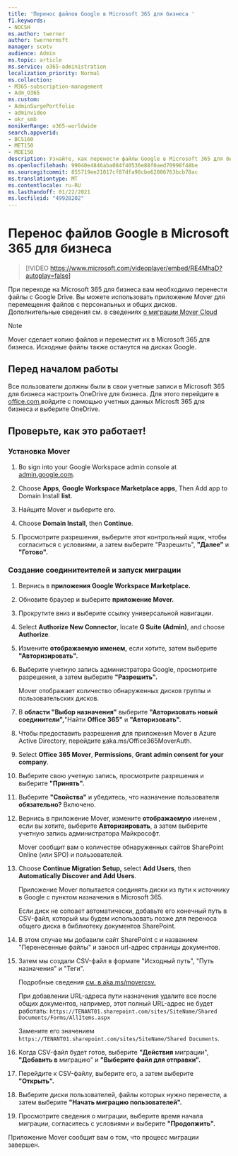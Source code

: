 ```yaml
---
title: 'Перенос файлов Google в Microsoft 365 для бизнеса '
f1.keywords:
- NOCSH
ms.author: twerner
author: twernermsft
manager: scotv
audience: Admin
ms.topic: article
ms.service: o365-administration
localization_priority: Normal
ms.collection:
- M365-subscription-management
- Adm_O365
ms.custom:
- AdminSurgePortfolio
- adminvideo
- okr_smb
monikerRange: o365-worldwide
search.appverid:
- BCS160
- MET150
- MOE150
description: Узнайте, как перенести файлы Google в Microsoft 365 для бизнеса с помощью Mover.
ms.openlocfilehash: 99040e4846aba084f40536e88f0aed70998f48be
ms.sourcegitcommit: 855719ee21017cf87dfa98cbe62806763bcb78ac
ms.translationtype: MT
ms.contentlocale: ru-RU
ms.lasthandoff: 01/22/2021
ms.locfileid: "49928202"
---
```

# <a name="migrate-google-files-to-microsoft-365-for-business"></a>Перенос файлов Google в Microsoft 365 для бизнеса 

> [!VIDEO https://www.microsoft.com/videoplayer/embed/RE4MhaD?autoplay=false]

При переходе на Microsoft 365 для бизнеса вам необходимо перенести файлы с Google Drive. Вы можете использовать приложение Mover для перемещения файлов с персональных и общих дисков. Дополнительные сведения см. в сведениях [о миграции Mover Cloud](https://docs.microsoft.com/sharepointmigration/mover-plan-migration)

> [!NOTE]
> Mover сделает копию файлов и переместит их в Microsoft 365 для бизнеса. Исходные файлы также останутся на дисках Google.

## <a name="before-you-start"></a>Перед началом работы

Все пользователи должны были в свои учетные записи в Microsoft 365 для бизнеса настроить OneDrive для бизнеса. Для этого перейдите в [office.com,](https://office.com)войдите с помощью учетных данных Microsft 365 для бизнеса и выберите OneDrive.

## <a name="try-it"></a>Проверьте, как это работает!

### <a name="install-mover"></a>Установка Mover

1. Во sign into your Google Workspace admin console at [admin.google.com](https://admin.google.com).

1. Choose **Apps**, **Google Workspace Marketplace apps**, Then Add app to Domain Install **list**.

1. Найщите Mover и выберите его.

1. Choose **Domain Install**, then **Continue**.

1. Просмотрите разрешения, выберите этот контрольный ящик, чтобы согласиться с условиями, а затем выберите "Разрешить", **"Далее"** и **"Готово".**

### <a name="create-connectors-and-run-the-migration"></a>Создание соединитеителей и запуск миграции

1. Вернись в **приложения Google Workspace Marketplace.**
1. Обновите браузер и выберите **приложение Mover.**
1. Прокрутите вниз и выберите ссылку универсальной навигации.
1. Select **Authorize New Connector**, locate **G Suite (Admin)**, and choose **Authorize**.
1. Измените **отображаемую именем,** если хотите, затем выберите **"Авторизировать".**
1. Выберите учетную запись администратора Google, просмотрите разрешения, а затем выберите **"Разрешить".**

    Mover отображает количество обнаруженных дисков группы и пользовательских дисков. 

1. В **области "Выбор назначения"** выберите **"Авторизовать новый соединители",**"Найти **Office 365"** и **"Авторизовать".**
1. Чтобы предоставить разрешения для приложения Mover в Azure Active Directory, перейдите [к](https://aka.ms/Office365MoverAuth)aka.ms/Office365MoverAuth.
1. Select **Office 365 Mover**, **Permissions**, **Grant admin consent for your company**.
1. Выберите свою учетную запись, просмотрите разрешения и выберите **"Принять".**
1. Выберите **"Свойства"** и убедитесь, что назначение пользователя **обязательно?** Включено.
1. Вернись в приложение Mover, измените **отображаемую** именем , если вы хотите, выберите **Авторизировать**, а затем выберите учетную запись администратора Майкрософт.

    Mover сообщит вам о количестве обнаруженных сайтов SharePoint Online (или SPO) и пользователей.
1. Choose **Continue Migration Setup,** select **Add Users**, then **Automatically Discover and Add Users**.

    Приложение Mover попытается соединять диски из пути к источнику в Google с пунктом назначения в Microsoft 365. 

    Если диск не сопоает автоматически, добавьте его конечный путь в CSV-файл, который мы будем использовать позже для переноса общего диска в библиотеку документов SharePoint. 

1. В этом случае мы добавили сайт SharePoint с и названием "Перенесенные файлы" и занося url-адрес страницы документов. 
1. Затем мы создали CSV-файл в формате "Исходный путь", "Путь назначения" и "Теги". 

    Подробные сведения [см. в aka.ms/movercsv.](https://docs.microsoft.com/sharepointmigration/mover-create-migration-csv)

    При добавлении URL-адреса пути назначения удалите все после общих документов, например, этот полный URL-адрес не будет работать: `https://TENANT01.sharepoint.com/sites/SiteName/Shared Documents/Forms/AllItems.aspx`

    Замените его значением `https://TENANT01.sharepoint.com/sites/SiteName/Shared Documents`.

1. Когда CSV-файл будет готов, выберите **"Действия** миграции", **"Добавить в** миграцию" и **"Выберите файл для отправки".**
1. Перейдите к CSV-файлу, выберите его, а затем выберите **"Открыть".**
1. Выберите диски пользователей, файлы которых нужно перенести, а затем выберите **"Начать миграцию пользователей".**
1. Просмотрите сведения о миграции, выберите время начала миграции, согласитесь с условиями и выберите **"Продолжить".**

Приложение Mover сообщит вам о том, что процесс миграции завершен.